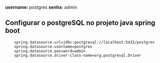 **username:** postgres
**senha:** admin

## Configurar o postgreSQL no projeto java spring boot
```
    spring.datasource.url=jdbc:postgresql://localhost:5432/postgres
    spring.datasource.username=postgres
    spring.datasource.password=admin
    spring.datasource.driver-class-name=org.postgresql.Driver
```